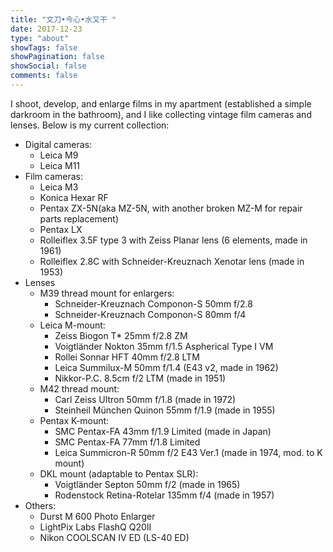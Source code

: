 ```yaml
---
title: "文刀•今心•水又干 "
date: 2017-12-23
type: "about"
showTags: false
showPagination: false
showSocial: false
comments: false
---
```


I shoot, develop, and enlarge films in my apartment (established a simple darkroom in the bathroom), and I like collecting vintage film cameras and lenses. Below is my current collection:

* Digital cameras:
    * Leica M9
    * Leica M11
* Film cameras:
    * Leica M3
    * Konica Hexar RF
    * Pentax ZX-5N(aka MZ-5N, with another broken MZ-M for repair parts replacement)
    * Pentax LX
    * Rolleiflex 3.5F type 3 with Zeiss Planar lens (6 elements, made in 1961)
    * Rolleiflex 2.8C with Schneider-Kreuznach Xenotar lens (made in 1953)
* Lenses
    * M39 thread mount for enlargers:
        * Schneider-Kreuznach Componon-S 50mm f/2.8
        * Schneider-Kreuznach Componon-S 80mm f/4
    * Leica M-mount:
        * Zeiss Biogon T* 25mm f/2.8 ZM
        * Voigtländer Nokton 35mm f/1.5 Aspherical Type I VM
        * Rollei Sonnar HFT 40mm f/2.8 LTM
        * Leica Summilux-M 50mm f/1.4 (E43 v2, made in 1962)
        * Nikkor-P.C. 8.5cm f/2 LTM (made in 1951)
    * M42 thread mount:
        * Carl Zeiss Ultron 50mm f/1.8 (made in 1972)
        * Steinheil München Quinon 55mm f/1.9 (made in 1955)
    * Pentax K-mount:
        * SMC Pentax-FA 43mm f/1.9 Limited (made in Japan)
        * SMC Pentax-FA 77mm f/1.8 Limited
        * Leica Summicron-R 50mm f/2 E43 Ver.1 (made in 1974, mod. to K mount)
    * DKL mount (adaptable to Pentax SLR):
        * Voigtländer Septon 50mm f/2 (made in 1965)
        * Rodenstock Retina-Rotelar 135mm f/4 (made in 1957)
* Others:
    * Durst M 600 Photo Enlarger
    * LightPix Labs FlashQ Q20II
    * Nikon COOLSCAN IV ED (LS-40 ED)
